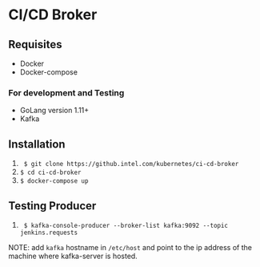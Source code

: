 # CI/CD Broker

## Requisites
* Docker
* Docker-compose

### For development and Testing
* GoLang version 1.11+
* Kafka

## Installation

1. ``` $ git clone https://github.intel.com/kubernetes/ci-cd-broker```
1. ``` $ cd ci-cd-broker ```
1. ``` $ docker-compose up ```

## Testing Producer

1. ``` $ kafka-console-producer --broker-list kafka:9092 --topic jenkins.requests```

NOTE: add `kafka` hostname in `/etc/host` and point to the ip address of the
machine where kafka-server is hosted.
